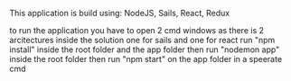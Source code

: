 This application is build using: NodeJS, Sails, React, Redux

to run the application you have to open 2 cmd windows as there is 2 arcitectures inside the solution one for sails and one for react
run "npm install" inside the root folder and the app folder
then run "nodemon app" inside the root folder
then run "npm start" on the app folder in a speerate cmd

